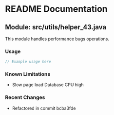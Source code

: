 # README Documentation

## Module: src/utils/helper_43.java

This module handles performance bugs operations.

### Usage

```java
// Example usage here
```

### Known Limitations

- Slow page load Database CPU high

### Recent Changes

- Refactored in commit bcba3fde
